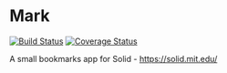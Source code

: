 # Mark
[![Build Status](https://travis-ci.org/dan-f/mark.svg?branch=master)](https://travis-ci.org/dan-f/mark) [![Coverage Status](https://coveralls.io/repos/github/dan-f/mark/badge.svg?branch=master)](https://coveralls.io/github/dan-f/mark?branch=master)

A small bookmarks app for Solid - https://solid.mit.edu/

